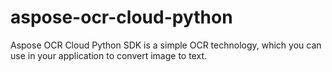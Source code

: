 # aspose-ocr-cloud-python
Aspose OCR Cloud Python SDK is a simple OCR technology, which you can use in your application to convert image to text.

